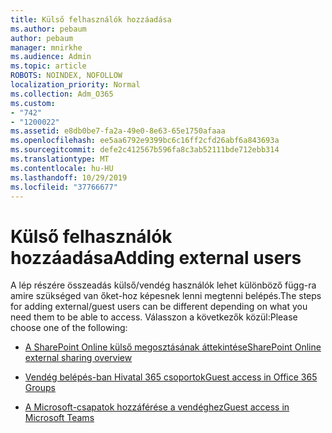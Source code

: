 ```yaml
---
title: Külső felhasználók hozzáadása
ms.author: pebaum
author: pebaum
manager: mnirkhe
ms.audience: Admin
ms.topic: article
ROBOTS: NOINDEX, NOFOLLOW
localization_priority: Normal
ms.collection: Adm_O365
ms.custom:
- "742"
- "1200022"
ms.assetid: e8db0be7-fa2a-49e0-8e63-65e1750afaaa
ms.openlocfilehash: ee5aa6792e9399bc6c16ff2cfd26abf6a843693a
ms.sourcegitcommit: defe2c412567b596fa8c3ab52111bde712ebb314
ms.translationtype: MT
ms.contentlocale: hu-HU
ms.lasthandoff: 10/29/2019
ms.locfileid: "37766677"
---
```

# <a name="adding-external-users"></a><span data-ttu-id="9f99d-102">Külső felhasználók hozzáadása</span><span class="sxs-lookup"><span data-stu-id="9f99d-102">Adding external users</span></span>

<span data-ttu-id="9f99d-103">A lép részére összeadás külső/vendég használók lehet különböző függ-ra amire szükséged van őket-hoz képesnek lenni megtenni belépés.</span><span class="sxs-lookup"><span data-stu-id="9f99d-103">The steps for adding external/guest users can be different depending on what you need them to be able to access.</span></span> <span data-ttu-id="9f99d-104">Válasszon a következők közül:</span><span class="sxs-lookup"><span data-stu-id="9f99d-104">Please choose one of the following:</span></span>
  
- [<span data-ttu-id="9f99d-105">A SharePoint Online külső megosztásának áttekintése</span><span class="sxs-lookup"><span data-stu-id="9f99d-105">SharePoint Online external sharing overview</span></span>](https://docs.microsoft.com/sharepoint/external-sharing-overview)

- [<span data-ttu-id="9f99d-106">Vendég belépés-ban Hivatal 365 csoportok</span><span class="sxs-lookup"><span data-stu-id="9f99d-106">Guest access in Office 365 Groups</span></span>](https://support.office.com/en-gb/article/guest-access-in-office-365-groups-bfc7a840-868f-4fd6-a390-f347bf51aff6)

- [<span data-ttu-id="9f99d-107">A Microsoft-csapatok hozzáférése a vendéghez</span><span class="sxs-lookup"><span data-stu-id="9f99d-107">Guest access in Microsoft Teams</span></span>](https://docs.microsoft.com/microsoftteams/guest-access-checklist)
